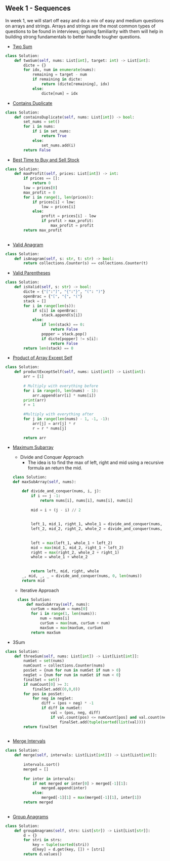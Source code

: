 ## Week 1 - Sequences
In week 1, we will start off easy and do a mix of easy and medium questions on arrays and strings. 
Arrays and strings are the most common types of questions to be found in interviews; gaining familiarity with them will help in building strong fundamentals to better handle tougher questions.


-  [Two Sum](https://leetcode.com/problems/two-sum)
```python
class Solution:
    def twoSum(self, nums: List[int], target: int) -> List[int]:
        dicte = {}
        for idx, num in enumerate(nums):
            remaining = target - num
            if remaining in dicte:
                return (dicte[remaining], idx)
            else:
                dicte[num] = idx
```


-  [Contains Duplicate](https://leetcode.com/problems/contains-duplicate)

```python
class Solution:
    def containsDuplicate(self, nums: List[int]) -> bool:
        set_nums = set()
        for i in nums:
            if i in set_nums:
                return True
            else:
                set_nums.add(i)
        return False
```

- [Best Time to Buy and Sell Stock](https://leetcode.com/problems/best-time-to-buy-and-sell-stock)

```python
class Solution:
    def maxProfit(self, prices: List[int]) -> int:
        if prices == []:
            return 0
        low = prices[0]
        max_profit = 0
        for i in range(1, len(prices)):
            if prices[i] < low:
                low = prices[i]
            else:
                profit = prices[i] - low
                if profit > max_profit:
                    max_profit = profit
        return max_profit
                
```


- [Valid Anagram](https://leetcode.com/problems/valid-anagram/)

```python
class Solution:
    def isAnagram(self, s: str, t: str) -> bool:
        return collections.Counter(s) == collections.Counter(t)
```


- [Valid Parentheses](https://leetcode.com/problems/valid-anagram)
```python
class Solution:
    def isValid(self, s: str) -> bool:
        dicte = {"[":"]", "{":"}", "(": ")"}
        openBrac = {"[", "{", "("}
        stack = []
        for i in range(len(s)):
            if s[i] in openBrac:
                stack.append(s[i])
            else:
                if len(stack) == 0:
                    return False
                popper = stack.pop()
                if dicte[popper] != s[i]:
                    return False
        return len(stack) == 0
```

- [Product of Array Except Self](https://leetcode.com/problems/product-of-array-except-self)
```python
class Solution:
    def productExceptSelf(self, nums: List[int]) -> List[int]:
        arr = [1]
        
        # Multiply with everything before
        for i in range(0, len(nums) - 1):
            arr.append(arr[i] * nums[i])
        print(arr)
        r = 1
        
        #Multiply with everything after
        for j in range(len(nums) - 1, -1, -1):
            arr[j] = arr[j] * r
            r = r * nums[j]
        
        return arr
```


- [Maximum Subarray](https://leetcode.com/problems/maximum-subarray)

    - Divide and Conquer Approach 
        - The idea is to find the max of left, right and mid using a recursive formula an return the mid.
    ```python
  class Solution:
    def maxSubArray(self, nums):

        def divide_and_conquer(nums, i, j):
            if i == j -1:
                return nums[i], nums[i], nums[i], nums[i]
            
            mid = i + (j - i) // 2
            
            
            left_1, mid_1, right_1, whole_1 = divide_and_conquer(nums, i, mid)
            left_2, mid_2, right_2, whole_2 = divide_and_conquer(nums, mid, j)
            
            
            left = max(left_1, whole_1 + left_2)
            mid = max(mid_1, mid_2, right_1 + left_2)
            right = max(right_2, whole_2 + right_1)
            whole = whole_1 + whole_2
            
            
            return left, mid, right, whole
        _, mid, _, _ = divide_and_conquer(nums, 0, len(nums))
        return mid
   ```
    - Iterative Approach
    ```python
      class Solution:
          def maxSubArray(self, nums):
            curSum = maxSum = nums[0]
            for i in range(1, len(nums)):
                num = nums[i] 
                curSum = max(num, curSum + num)
                maxSum = max(maxSum, curSum)
            return maxSum     
  ```  

- 3Sum

```python
class Solution:
    def threeSum(self, nums: List[int]) -> List[List[int]]:
        numSet = set(nums)
        numCount = collections.Counter(nums)
        posSet = {num for num in numSet if num > 0}
        negSet = {num for num in numSet if num < 0}
        finalSet = set()
        if numCount[0] >= 3:
            finalSet.add((0,0,0))
        for pos in posSet:
            for neg in negSet:
                diff = (pos + neg) * -1
                if diff in numSet:
                    val = (pos, neg, diff)
                    if val.count(pos) <= numCount[pos] and val.count(neg) <= numCount[neg] and val.count(diff) <= numCount[diff]:
                        finalSet.add(tuple(sorted(list(val))))
        return finalSet
            
```

- [Merge Intervals](https://leetcode.com/problems/merge-intervals/submissions/)

```python
class Solution:
    def merge(self, intervals: List[List[int]]) -> List[List[int]]:
        
        intervals.sort()
        merged = []
        
        for inter in intervals:
            if not merged or inter[0] > merged[-1][1]:
                merged.append(inter)
            else:
                merged[-1][1] = max(merged[-1][1], inter[1])
        return merged
        
```
- [Group Anagrams](https://leetcode.com/problems/group-anagrams/submissions/)

```python
class Solution:
    def groupAnagrams(self, strs: List[str]) -> List[List[str]]:
        d = {}
        for stri in strs:
            key = tuple(sorted(stri))
            d[key] = d.get(key, []) + [stri]
        return d.values()


```
